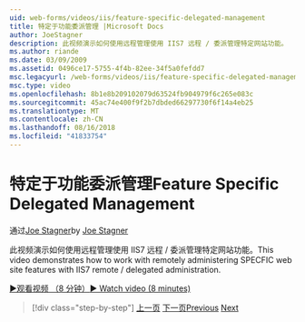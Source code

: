 ```yaml
---
uid: web-forms/videos/iis/feature-specific-delegated-management
title: 特定于功能委派管理 |Microsoft Docs
author: JoeStagner
description: 此视频演示如何使用远程管理使用 IIS7 远程 / 委派管理特定网站功能。
ms.author: riande
ms.date: 03/09/2009
ms.assetid: 0496ce17-5755-4f4b-82ee-34f5a0fefdd7
msc.legacyurl: /web-forms/videos/iis/feature-specific-delegated-management
msc.type: video
ms.openlocfilehash: 8b1e8b209102079d63524fb904979f6c265e083c
ms.sourcegitcommit: 45ac74e400f9f2b7dbded66297730f6f14a4eb25
ms.translationtype: MT
ms.contentlocale: zh-CN
ms.lasthandoff: 08/16/2018
ms.locfileid: "41833754"
---
```

<a name="feature-specific-delegated-management"></a><span data-ttu-id="c3268-103">特定于功能委派管理</span><span class="sxs-lookup"><span data-stu-id="c3268-103">Feature Specific Delegated Management</span></span>
====================
<span data-ttu-id="c3268-104">通过[Joe Stagner](https://github.com/JoeStagner)</span><span class="sxs-lookup"><span data-stu-id="c3268-104">by [Joe Stagner](https://github.com/JoeStagner)</span></span>

<span data-ttu-id="c3268-105">此视频演示如何使用远程管理使用 IIS7 远程 / 委派管理特定网站功能。</span><span class="sxs-lookup"><span data-stu-id="c3268-105">This video demonstrates how to work with remotely administering SPECFIC web site features with IIS7 remote / delegated administration.</span></span>

[<span data-ttu-id="c3268-106">&#9654;观看视频 （8 分钟）</span><span class="sxs-lookup"><span data-stu-id="c3268-106">&#9654; Watch video (8 minutes)</span></span>](https://channel9.msdn.com/Blogs/ASP-NET-Site-Videos/feature-specific-delegated-management)

> [!div class="step-by-step"]
> <span data-ttu-id="c3268-107">[上一页](working-with-iis7-deligated-admin.md)
> [下一页](troubleshooting-production-aspnet-apps.md)</span><span class="sxs-lookup"><span data-stu-id="c3268-107">[Previous](working-with-iis7-deligated-admin.md)
[Next](troubleshooting-production-aspnet-apps.md)</span></span>
